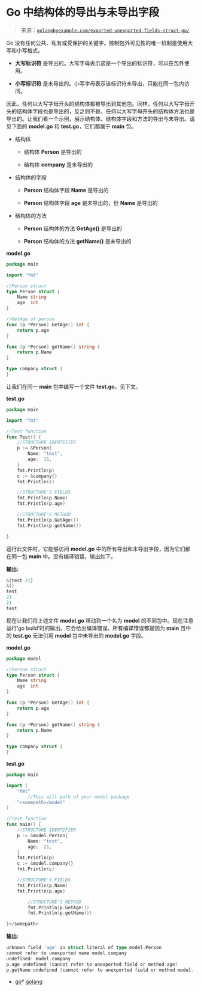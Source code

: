 <!--yml

category: 未分类

date: 2024-10-13 06:19:34

-->

# Go 中结构体的导出与未导出字段

> 来源：[`golangbyexample.com/exported-unexported-fields-struct-go/`](https://golangbyexample.com/exported-unexported-fields-struct-go/)

Go 没有任何公共、私有或受保护的关键字。控制包外可见性的唯一机制是使用大写和小写格式。

+   **大写标识符** 是导出的。大写字母表示这是一个导出的标识符，可以在包外使用。

+   **小写标识符** 是未导出的。小写字母表示该标识符未导出，只能在同一包内访问。

因此，任何以大写字母开头的结构体都被导出到其他包。同样，任何以大写字母开头的结构体字段也是导出的，反之则不是。任何以大写字母开头的结构体方法也是导出的。让我们看一个示例，展示结构体、结构体字段和方法的导出与未导出。请见下面的 **model.go** 和 **test.go**，它们都属于 **main** 包。

+   结构体

    +   结构体 **Person** 是导出的

    +   结构体 **company** 是未导出的

+   结构体的字段

    +   **Person** 结构体字段 **Name** 是导出的

    +   **Person** 结构体字段 **age** 是未导出的，但 **Name** 是导出的

+   结构体的方法

    +   **Person** 结构体的方法 **GetAge()** 是导出的

    +   **Person** 结构体的方法 **getName()** 是未导出的

**model.go**

```go
package main

import "fmt"

//Person struct
type Person struct {
    Name string
    age  int
}

//GetAge of person
func (p *Person) GetAge() int {
    return p.age
}

func (p *Person) getName() string {
    return p.Name
}

type company struct {
}
```

让我们在同一 **main** 包中编写一个文件 **test.go**。见下文。

**test.go**

```go
package main

import "fmt"

//Test function
func Test() {
    //STRUCTURE IDENTIFIER
    p := &Person{
        Name: "test",
        age:  21,
    }
    fmt.Println(p)
    c := &company{}
    fmt.Println(c)

    //STRUCTURE'S FIELDS
    fmt.Println(p.Name)
    fmt.Println(p.age)

    //STRUCTURE'S METHOD
    fmt.Println(p.GetAge())
    fmt.Println(p.getName())

}
```

运行此文件时，它能够访问 **model.go** 中的所有导出和未导出字段，因为它们都在同一包 **main** 中。没有编译错误，输出如下。

**输出:**

```go
&{test 21}
&{}
test
21
21
test
```

现在让我们将上述文件 **model.go** 移动到一个名为 **model** 的不同包中。现在注意运行‘go build’时的输出。它会给出编译错误。所有编译错误都是因为 **main** 包中的 **test.go** 无法引用 **model** 包中未导出的 **model.go** 字段。

**model.go**

```go
package model

//Person struct
type Person struct {
	Name string
	age  int
}

func (p *Person) GetAge() int {
    return p.age
}

func (p *Person) getName() string {
    return p.Name
}

type company struct {
}
```

**test.go**

```go
package main

import (
	"fmt"
        //This will path of your model package
	"<somepath>/model"
)

//Test function
func main() {
	//STRUCTURE IDENTIFIER
	p := &model.Person{
		Name: "test",
		age:  21,
	}
	fmt.Println(p)
	c := &model.company{}
	fmt.Println(c)

	//STRUCTURE'S FIELDS
	fmt.Println(p.Name)
	fmt.Println(p.age)

        //STRUCTURE'S METHOD
        fmt.Println(p.GetAge())
        fmt.Println(p.getName())

}</somepath>
```

**输出:**

```go
unknown field 'age' in struct literal of type model.Person
cannot refer to unexported name model.company
undefined: model.company
p.age undefined (cannot refer to unexported field or method age)
p.getName undefined (cannot refer to unexported field or method model.(*Person).getName)
```

+   [go](https://golangbyexample.com/tag/go/)*   [golang](https://golangbyexample.com/tag/golang/)
